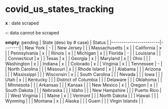 # covid_us_states_tracking
**x** : date scraped

**-**: data cannot be scraped

**empty**: pending
| State (desc by # case) | Status |
|------------------------|--------|
| New York               | -      |
| New Jersey             |        |
| Massachusetts          | x      |
| California             | x      |
| Pennsylvania           | x      |
| Illinois               | x      |
| Michigan               | x      |
| Florida                | -      |
| Louisiana              |        |
| Connecticut            | x      |
| Texas                  | x      |
| Georgia                | x      |
| Maryland               | x      |
| Ohio                   |        |
| Washington             | x      |
| Indiana                | x      |
| Colorado               | x      |
| Virginia               | x      |
| Tennessee              | -      |
| North Carolina         |        |
| Missouri               | x      |
| Rhode Island           | x      |
| Alabama                |        |
| Arizona                |        |
| Mississippi            |        |
| Wisconsin              | x      |
| South Carolina         |        |
| Nevada                 |        |
| Iowa                   |        |
| Utah                   | x      |
| Kentucky               |        |
| District of Columbia   |        |
| Delaware               |        |
| Oklahoma               |        |
| Minnesota              |        |
| Arkansas               |        |
| Kansas                 |        |
| New Mexico             | x      |
| Oregon                 | x      |
| South Dakota           |        |
| Nebraska               |        |
| Idaho                  |        |
| New Hampshire          |        |
| Puerto Rico            |        |
| West Virginia          |        |
| Maine                  | x      |
| Vermont                |        |
| North Dakota           |        |
| Hawaii                 |        |
| Wyoming                |        |
| Montana                | x      |
| Alaska                 |        |
| Guam                   |        |
| Virgin Islands         |        |

